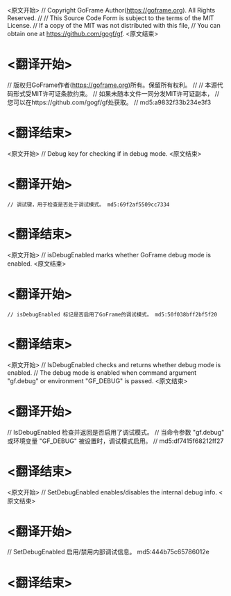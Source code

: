 
<原文开始>
// Copyright GoFrame Author(https://goframe.org). All Rights Reserved.
//
// This Source Code Form is subject to the terms of the MIT License.
// If a copy of the MIT was not distributed with this file,
// You can obtain one at https://github.com/gogf/gf.
<原文结束>

# <翻译开始>
// 版权归GoFrame作者(https://goframe.org)所有。保留所有权利。
//
// 本源代码形式受MIT许可证条款约束。
// 如果未随本文件一同分发MIT许可证副本，
// 您可以在https://github.com/gogf/gf处获取。
// md5:a9832f33b234e3f3
# <翻译结束>


<原文开始>
// Debug key for checking if in debug mode.
<原文结束>

# <翻译开始>
	// 调试键，用于检查是否处于调试模式。 md5:69f2af5509cc7334
# <翻译结束>


<原文开始>
// isDebugEnabled marks whether GoFrame debug mode is enabled.
<原文结束>

# <翻译开始>
	// isDebugEnabled 标记是否启用了GoFrame的调试模式。 md5:50f038bff2bf5f20
# <翻译结束>


<原文开始>
// IsDebugEnabled checks and returns whether debug mode is enabled.
// The debug mode is enabled when command argument "gf.debug" or environment "GF_DEBUG" is passed.
<原文结束>

# <翻译开始>
// IsDebugEnabled 检查并返回是否启用了调试模式。
// 当命令参数 "gf.debug" 或环境变量 "GF_DEBUG" 被设置时，调试模式启用。
// md5:df7415f68212ff27
# <翻译结束>


<原文开始>
// SetDebugEnabled enables/disables the internal debug info.
<原文结束>

# <翻译开始>
// SetDebugEnabled 启用/禁用内部调试信息。 md5:444b75c65786012e
# <翻译结束>

